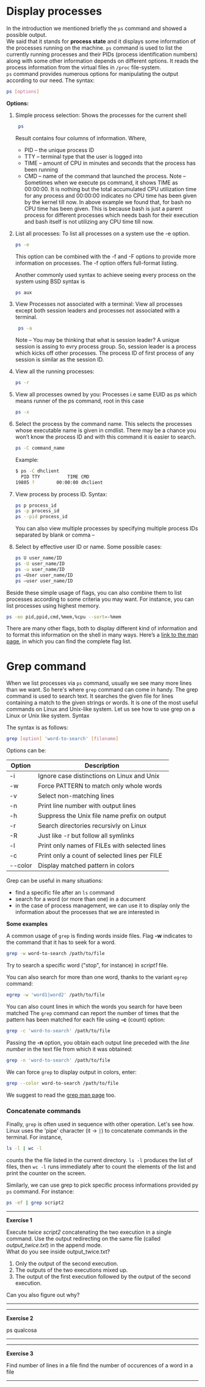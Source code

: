 # Display processes

In the introduction we mentioned briefly the ``ps`` command and showed a possible output. <br>
We said that it stands for **process state** and it displays some information of the processes running on the machine.
``ps`` command is used to list the currently running processes and their PIDs (process identification numbers) along with 
some other information depends on different options. It reads the process information from the virtual files in ``/proc`` file-system.<br>
``ps`` command provides numerous options for manipulating the output according to our need. The syntax:

```bash
ps [options]
```

**Options:**

1. Simple process selection: Shows the processes for the current shell
      ```bash
       ps
      ```
      Result contains four columns of information.
      Where,
      * PID – the unique process ID
      * TTY – terminal type that the user is logged into
      * TIME – amount of CPU in minutes and seconds that the process has been running
      * CMD – name of the command that launched the process.
      Note – Sometimes when we execute ps command, it shows TIME as 00:00:00. It is nothing but the total accumulated CPU utilization time for any process and 00:00:00 indicates no CPU time has been given by the kernel till now. In above example we found that, for bash no CPU time has been given. This is because bash is just a parent process for different processes which needs bash for their execution and bash itself is not utilizing any CPU time till now.

2. List all processes: To list all processes on a system use the -e option.
    ```bash
    ps -e
    ```
    This option can be combined with the -f and -F options to provide more information on processes. The -f option offers full-format listing.

    Another commonly used syntax to achieve seeing every process on the system using BSD syntax is 
    ```bash
    ps aux
   ```
    
3. View Processes not associated with a terminal: View all processes except both session leaders and processes not associated with a terminal.
   ```bash
    ps -a
   ```
   Note – You may be thinking that what is session leader? A unique session is assing to evry process group. So, session leader is a process which kicks off other processes. The process ID of first process of any session is similar as the session ID.

4. View all the running processes:
    ```bash
    ps -r
    ```

5. View all processes owned by you: Processes i.e same EUID as ps which means runner of the ps command, root in this case
    ```bash
    ps -x
    ```

6. Select the process by the command name. This selects the processes whose executable name is given in cmdlist.
There may be a chance you won’t know the process ID and with this command it is easier to search.
    ```bash
    ps -C command_name
    ```

    Example:
    ```bash
    $ ps -C dhclient
      PID TTY          TIME CMD
    19805 ?        00:00:00 dhclient
    ```

7. View process by process ID.
    Syntax:
    ```bash
    ps p process_id
    ps -p process_id
    ps --pid process_id
    ```
    You can also view multiple processes by specifying multiple process IDs separated by blank or comma –

8. Select by effective user ID or name.
    Some possible cases:
    ```bash
    ps U user_name/ID
    ps -U user_name/ID
    ps -u user_name/ID
    ps –User user_name/ID
    ps –user user_name/ID
    ```

Beside these simple usage of flags, you can also combine them to list processes according to some criteria you may want.
For instance, you can list processes using highest memory.
```bash
ps -eo pid,ppid,cmd,%mem,%cpu --sort=-%mem
```

There are many other flags, both to display different kind of information and to format this information on the shell in many ways.
Here’s a [link to the man page](http://man7.org/linux/man-pages/man1/ps.1.html), in which you can find the complete flag list.

 

# Grep command

When we list processes via `ps` command, usually we see many more lines than we want. So here's where ``grep`` command can come in handy.
The grep command is used to search text. It searches the given file for lines containing a match to the given strings or words. It is one of the most useful commands on Linux and Unix-like system. Let us see how to use grep on a Linux or Unix like system.
Syntax

The syntax is as follows:
```bash
grep [option] 'word-to-search' [filename]
```
Options can be:

| **Option** | **Description** |
| ------ | ----------- |
| -i | Ignore case distinctions on Linux and Unix |
| -w | Force PATTERN to match only whole words |
| -v | Select non-matching lines |
| -n | Print line number with output lines |
| -h | Suppress the Unix file name prefix on output |
| -r | Search directories recursivly on Linux |
| -R | Just like -r but follow all symlinks |
| -l | Print only names of FILEs with selected lines |
| -c | Print only a count of selected lines per FILE |
| --color | Display matched pattern in colors |


Grep can be useful in many situations:
* find a specific file after an `ls` command
* search for a word (or more than one) in a document
* in the case of process management, we can use it to display only the information about the processes that we are interested in


**Some examples**

A common usage of ``grep`` is finding words inside files. Flag **-w** indicates to the command that it has to seek for a word.
```bash
grep -w word-to-search /path/to/file
```

Try to search a specific word ("stop", for instance) in *script1* file.

You can also search for more than one word, thanks to the variant `egrep` command:
```bash
egrep -w 'word1|word2' /path/to/file
```

You can also count lines in which the words you search for have been matched
The ``grep`` command can report the number of times that the pattern has been matched for each file using **-c** (count) option:
```bash
grep -c 'word-to-search' /path/to/file
```

Passing the **-n** option, you obtain each output line preceded with the *line number* in the text file from which it was obtained:
```bash
grep -n 'word-to-search' /path/to/file
```

We can force ``grep`` to display output in colors, enter:
```bash
grep --color word-to-search /path/to/file
```
We suggest to read the [grep man page](http://linuxcommand.org/lc3_man_pages/grep1.html) too.

### Concatenate commands

Finally, ``grep`` is often used in sequence with other operation. Let's see how. Linux uses the 'pipe' character (it -> ``|``) to concatenate commands in the terminal.
For instance,
```bash
ls -l | wc -l
```
counts the the file listed in the current directory. ``ls -l`` produces the list of files, then ``wc -l`` runs immediately after to count the elements of the list and print the counter on the screen.

Similarly, we can use grep to pick specific process informations provided py ``ps`` command. For instance:
```bash
ps -ef | grep script2
```

---
**Exercise 1**

Execute twice *script2* concatenating the two execution in a single command. Use the output redirecting on the same file (called *output_twice.txt*) in the append mode. <br>
What do you see inside output_twice.txt?

1. Only the output of the second execution.
2. The outputs of the two executions mixed up.
3. The output of the first execution followed by the output of the second execution.

Can you also figure out why?

---

---
**Exercise 2**

ps qualcosa
 
---

---
**Exercise 3**

Find number of lines in a file
find the number of occurences of a word in a file
 
---



